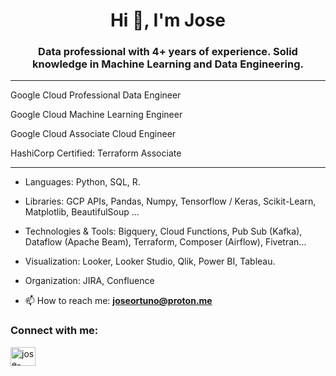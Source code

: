 <h1 align="center">Hi 👋, I'm Jose</h1>
<h3 align="center">Data professional with 4+ years of experience. Solid knowledge in Machine Learning and Data Engineering.</h3>

---
Google Cloud Professional Data Engineer

Google Cloud Machine Learning Engineer

Google Cloud Associate Cloud Engineer

HashiCorp Certified: Terraform Associate

---

- Languages: Python, SQL, R.

- Libraries: GCP APIs, Pandas, Numpy, Tensorflow / Keras, Scikit-Learn, Matplotlib, BeautifulSoup ...

- Technologies & Tools: Bigquery, Cloud Functions, Pub Sub (Kafka), Dataflow (Apache Beam), Terraform, Composer (Airflow), Fivetran...

- Visualization: Looker, Looker Studio, Qlik, Power BI, Tableau.

- Organization: JIRA, Confluence

- 📫 How to reach me: **joseortuno@proton.me**

<h3 align="left">Connect with me:</h3>
<p align="left">
<a href="https://www.linkedin.com/in/joseol" target="blank"><img align="center" src="https://cdn.jsdelivr.net/npm/simple-icons@3.0.1/icons/linkedin.svg" alt="jose-manuel-ortuno-lorente-58abb9123" height="30" width="40" /></a>
</p>
